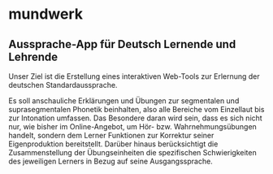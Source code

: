# mundwerk

## Aussprache-App für Deutsch Lernende und Lehrende

Unser Ziel ist die Erstellung eines interaktiven Web-Tools zur Erlernung der deutschen Standardaussprache. 

Es soll anschauliche Erklärungen und Übungen zur segmentalen und suprasegmentalen Phonetik beinhalten,
also alle Bereiche vom Einzellaut bis zur Intonation umfassen. 
Das Besondere daran wird sein, dass es sich nicht nur, wie bisher im Online-Angebot, 
um Hör- bzw. Wahrnehmungsübungen handelt, sondern dem Lerner Funktionen zur Korrektur seiner Eigenproduktion bereitstellt. 
Darüber hinaus berücksichtigt die Zusammenstellung der Übungseinheiten die spezifischen Schwierigkeiten des jeweiligen Lerners 
in Bezug auf seine Ausgangssprache.
